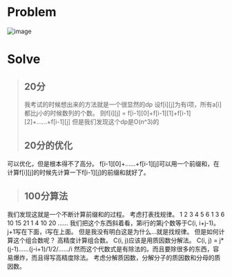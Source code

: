 # Problem
![image](https://github.com/hellonk/hellonk.github.io/blob/master/problem_1143_6017969dce408ef57d4323fb2064c6c3.jpg)
# Solve
> ## 20分
> 我考试的时候想出来的方法就是一个很显然的dp
设f[i][j]为有i项，所有a[i]都比j小的时候数列的个数。
则f[i][j] = f[i-1][0]+f[i-1][1]+f[i-1][2]+......+f[i-1][j]
但是我们发现这个dp是O(n^3)的
> ## 20分的优化
可以优化，但是根本得不了高分。
f[i-1][0]+......+f[i-1][j]可以用一个前缀和，在计算f[i][j]的时候先计算一下f[i-1][j]的前缀和就好了。
> ## 100分算法
我们发现这就是一个不断计算前缀和的过程。
考虑打表找规律。
1 2 3 4 5 6
1 3 6 10 15 21
1 4 10 20 ......
我们把这个东西斜着看，第i行的第j个数等于C(i, i+j-1)。j+1写在下面，i写在上面。
但是我没有明白这是为什么...就是找规律。
但是如何计算这个组合数呢？
高精度计算组合数。
C(i, j)应该是用质因数分解法。
C(i, j) = j*(j-1)*......*(j-i+1)/1/2/....../i 然而这个代数式是有除法的。而且要除很多的东西，容易爆炸，而且得写高精度除法。
考虑分解质因数，分解分子的质因数和分母的质因数。
